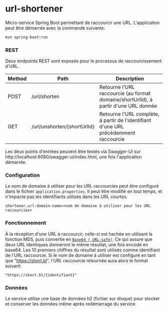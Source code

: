 # url-shortener

Micro-service Spring Boot permettant de raccourcir une URL. L'application peut être démarrée avec la commande suivante:

```sh
mvn spring-boot:run
```

### REST

Deux endpoints REST sont exposés pour le processus de raccourcissement d'URL.

| Method | Path                        | Description                                                                          |
|--------|-----------------------------|--------------------------------------------------------------------------------------|
| POST   | /url/shorten                | Retourne l'URL raccourcie (au format domaine/shortUrlId), à partir d'une URL donnée  |
| GET    | /url/unshorten/{shortUrlId} | Retourne l'URL complète, à partir de l'identifiant d'une URL précédemment raccourcie |

Les deux points d'entrées peuvent être testés via Swagger-UI sur http://localhost:8080/swagger-ui/index.html, une fois
l'application démarrée.

### Configuration

Le nom de domaine à utiliser pour les URL raccourcies peut être configuré dans le fichier `application.properties`. Il
peut être modifié en tout temps, et n'impacte pas les identifiants utilisés dans les URL courtes.

```properties
shortener.url-domain-name=<nom de domaine à utiliser pour les URL raccourcies>
```

### Fonctionnement

À la réception d'une URL à raccourcir, celle-ci est hachée en utilisant la fonction MD5, puis convertie en [`Base64 (
URL-safe)`](https://datatracker.ietf.org/doc/html/rfc4648).
Ce qui assure que deux URL identiques donneront le même résultat, une fois encodé en base64.
Les 10 premiers chiffres du résultat sont utilisés comme identifiant de l'URL raccourcie.
Si le nom de domaine à utiliser est configuré en tant que "https://short.bl", l'URL raccourcie retournée aura alors le
format suivant:

```text
"https://short.bl/{identifiant}"
```

### Données

Le service utilise une base de données h2 (fichier sur disque) pour stocker et conserver les données même après
redémarrage du service.
